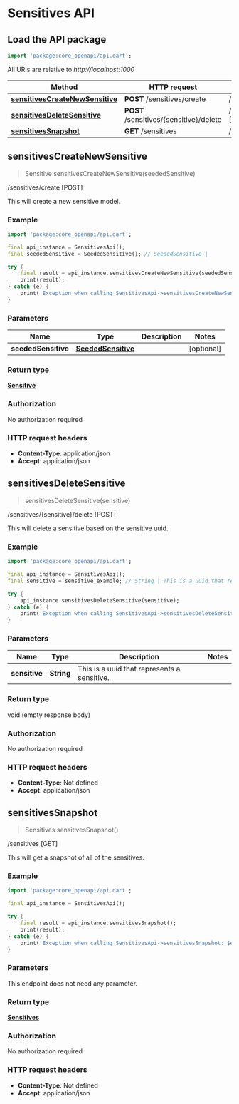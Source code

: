 # Sensitives API

## Load the API package
```dart
import 'package:core_openapi/api.dart';
```

All URIs are relative to *http://localhost:1000*

Method | HTTP request | Description
------------- | ------------- | -------------
[**sensitivesCreateNewSensitive**](SensitivesApi#sensitivescreatenewsensitive) | **POST** /sensitives/create | /sensitives/create [POST]
[**sensitivesDeleteSensitive**](SensitivesApi#sensitivesdeletesensitive) | **POST** /sensitives/\{sensitive\}/delete | /sensitives/\{sensitive\}/delete [POST]
[**sensitivesSnapshot**](SensitivesApi#sensitivessnapshot) | **GET** /sensitives | /sensitives [GET]


## **sensitivesCreateNewSensitive**
> Sensitive sensitivesCreateNewSensitive(seededSensitive)

/sensitives/create [POST]

This will create a new sensitive model.

### Example
```dart
import 'package:core_openapi/api.dart';

final api_instance = SensitivesApi();
final seededSensitive = SeededSensitive(); // SeededSensitive | 

try {
    final result = api_instance.sensitivesCreateNewSensitive(seededSensitive);
    print(result);
} catch (e) {
    print('Exception when calling SensitivesApi->sensitivesCreateNewSensitive: $e\n');
}
```

### Parameters

Name | Type | Description  | Notes
------------- | ------------- | ------------- | -------------
 **seededSensitive** | [**SeededSensitive**](SeededSensitive)|  | [optional] 

### Return type

[**Sensitive**](Sensitive)

### Authorization

No authorization required

### HTTP request headers

 - **Content-Type**: application/json
 - **Accept**: application/json



## **sensitivesDeleteSensitive**
> sensitivesDeleteSensitive(sensitive)

/sensitives/\{sensitive\}/delete [POST]

This will delete a sensitive based on the sensitive uuid.

### Example
```dart
import 'package:core_openapi/api.dart';

final api_instance = SensitivesApi();
final sensitive = sensitive_example; // String | This is a uuid that represents a sensitive.

try {
    api_instance.sensitivesDeleteSensitive(sensitive);
} catch (e) {
    print('Exception when calling SensitivesApi->sensitivesDeleteSensitive: $e\n');
}
```

### Parameters

Name | Type | Description  | Notes
------------- | ------------- | ------------- | -------------
 **sensitive** | **String**| This is a uuid that represents a sensitive. | 

### Return type

void (empty response body)

### Authorization

No authorization required

### HTTP request headers

 - **Content-Type**: Not defined
 - **Accept**: application/json



## **sensitivesSnapshot**
> Sensitives sensitivesSnapshot()

/sensitives [GET]

This will get a snapshot of all of the sensitives.

### Example
```dart
import 'package:core_openapi/api.dart';

final api_instance = SensitivesApi();

try {
    final result = api_instance.sensitivesSnapshot();
    print(result);
} catch (e) {
    print('Exception when calling SensitivesApi->sensitivesSnapshot: $e\n');
}
```

### Parameters
This endpoint does not need any parameter.

### Return type

[**Sensitives**](Sensitives)

### Authorization

No authorization required

### HTTP request headers

 - **Content-Type**: Not defined
 - **Accept**: application/json



